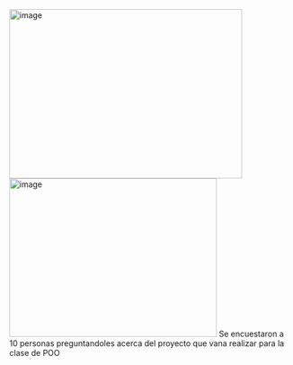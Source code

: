 <img width="414" height="301" alt="image" src="https://github.com/user-attachments/assets/4793ffc8-cf3c-448f-8d6a-d17b9b742028" />
<img width="369" height="282" alt="image" src="https://github.com/user-attachments/assets/eff9fece-e6b6-42c4-9aef-167e83cfd9a8" />
Se encuestaron a 10 personas preguntandoles acerca del proyecto que vana realizar para la clase de POO
